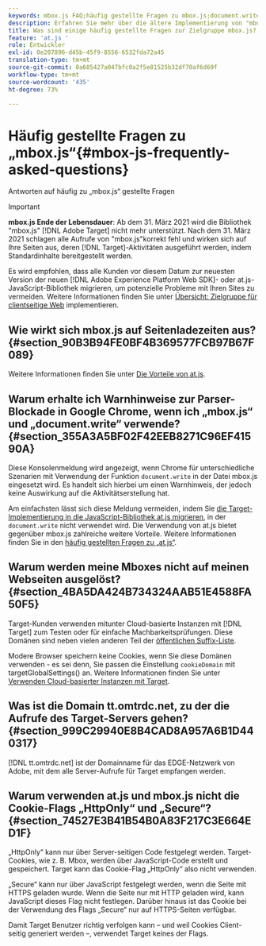 ```yaml
---
keywords: mbox.js FAQ;häufig gestellte Fragen zu mbox.js;document.write;tt.omtrdc.net;Parser-Blockierung
description: Erfahren Sie mehr über die ältere Implementierung von "mbox.js"in Adobe Target. Migrieren Sie zum Adobe Experience Platform Web SDK (AEP Web SDK) oder zur neuesten Version von at.js.
title: Was sind einige häufig gestellte Fragen zur Zielgruppe mbox.js?
feature: 'at.js '
role: Entwickler
exl-id: 0e207896-d45b-45f9-8556-6532fda72a45
translation-type: tm+mt
source-git-commit: 0a685427a047bfc0a2f5e81525b32df70af6d69f
workflow-type: tm+mt
source-wordcount: '435'
ht-degree: 73%

---
```


# Häufig gestellte Fragen zu „mbox.js“{#mbox-js-frequently-asked-questions}

Antworten auf häufig zu „mbox.js“ gestellte Fragen

>[!IMPORTANT]
>
>**mbox.js Ende der Lebensdauer**: Ab dem 31. März 2021 wird die Bibliothek &quot;mbox.js&quot; [!DNL Adobe Target] nicht mehr unterstützt. Nach dem 31. März 2021 schlagen alle Aufrufe von &quot;mbox.js&quot;korrekt fehl und wirken sich auf Ihre Seiten aus, deren [!DNL Target]-Aktivitäten ausgeführt werden, indem Standardinhalte bereitgestellt werden.
>
>Es wird empfohlen, dass alle Kunden vor diesem Datum zur neuesten Version der neuen [!DNL Adobe Experience Platform Web SDK]- oder at.js-JavaScript-Bibliothek migrieren, um potenzielle Probleme mit Ihren Sites zu vermeiden. Weitere Informationen finden Sie unter [Übersicht: Zielgruppe für clientseitige Web](/help/c-implementing-target/c-implementing-target-for-client-side-web/implement-target-for-client-side-web.md) implementieren.

## Wie wirkt sich mbox.js auf Seitenladezeiten aus? {#section_90B3B94FE0BF4B369577FCB97B67F089}

Weitere Informationen finden Sie unter [Die Vorteile von at.js](/help/c-implementing-target/c-implementing-target-for-client-side-web/t-mbox-download/c-target-atjs-implementation/target-atjs-implementation.md#benefits).

## Warum erhalte ich Warnhinweise zur Parser-Blockade in Google Chrome, wenn ich „mbox.js“ und „document.write“ verwende? {#section_355A3A5BF02F42EEB8271C96EF41590A}

Diese Konsolenmeldung wird angezeigt, wenn Chrome für unterschiedliche Szenarien mit Verwendung der Funktion `document.write` in der Datei mbox.js eingesetzt wird. Es handelt sich hierbei um einen Warnhinweis, der jedoch keine Auswirkung auf die Aktivitätserstellung hat.

Am einfachsten lässt sich diese Meldung vermeiden, indem Sie  [die Target-Implementierung in die JavaScript-Bibliothek at.js migrieren](/help/c-implementing-target/c-implementing-target-for-client-side-web/t-mbox-download/c-target-atjs-implementation/target-migrate-atjs.md#task_DE55DCE9AC2F49728395665DE1B1E6EA), in der `document.write` nicht verwendet wird. Die Verwendung von at.js bietet gegenüber mbox.js zahlreiche weitere Vorteile. Weitere Informationen finden Sie in den [häufig gestellten Fragen zu „at.js“](/help/c-implementing-target/c-implementing-target-for-client-side-web/c-target-atjs-faq/target-atjs-faq.md#concept_D6EFE8D84A06476DB5ABD494D7E8C769).

## Warum werden meine Mboxes nicht auf meinen Webseiten ausgelöst? {#section_4BA5DA424B734324AAB51E4588FA50F5}

Target-Kunden verwenden mitunter Cloud-basierte Instanzen mit [!DNL Target] zum Testen oder für einfache Machbarkeitsprüfungen. Diese Domänen sind neben vielen anderen Teil der [öffentlichen Suffix-Liste](https://publicsuffix.org/list/public_suffix_list.dat).

Modere Browser speichern keine Cookies, wenn Sie diese Domänen verwenden - es sei denn, Sie passen die Einstellung `cookieDomain` mit targetGlobalSettings() an. Weitere Informationen finden Sie unter [Verwenden Cloud-basierter Instanzen mit Target](/help/c-implementing-target/c-implementing-target-for-client-side-web/c-target-debugging-atjs/targeting-using-cloud-based-instances.md#concept_A2077766948F4EA081CE592D8998F566).

## Was ist die Domain tt.omtrdc.net, zu der die Aufrufe des Target-Servers gehen? {#section_999C29940E8B4CAD8A957A6B1D440317}

[!DNL tt.omtrdc.net] ist der Domainname für das EDGE-Netzwerk von Adobe, mit dem alle Server-Aufrufe für Target empfangen werden.

## Warum verwenden at.js und mbox.js nicht die Cookie-Flags „HttpOnly“ und „Secure“?{#section_74527E3B41B54B0A83F217C3E664ED1F}

„HttpOnly“ kann nur über Server-seitigen Code festgelegt werden. Target-Cookies, wie z. B. Mbox, werden über JavaScript-Code erstellt und gespeichert. Target kann das Cookie-Flag „HttpOnly“ also nicht verwenden.

„Secure“ kann nur über JavaScript festgelegt werden, wenn die Seite mit HTTPS geladen wurde. Wenn die Seite nur mit HTTP geladen wird, kann JavaScript dieses Flag nicht festlegen. Darüber hinaus ist das Cookie bei der Verwendung des Flags „Secure“ nur auf HTTPS-Seiten verfügbar.

Damit Target Benutzer richtig verfolgen kann – und weil Cookies Client-seitig generiert werden –, verwendet Target keines der Flags.
